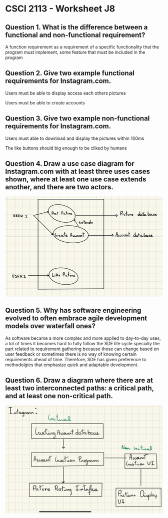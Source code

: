 # CSCI 2113 - Worksheet J8
## Question 1. What is the difference between a functional and non-functional requirement?
A function requirement as a requirement of a specific functionality that the program must implement, some feature that must be included in the program 
## Question 2. Give two example functional requirements for Instagram.com.
Users must be able to display access each others pictures

Users must be able to create accounts 
## Question 3. Give two example non-functional requirements for Instagram.com.
Users must able to download and display the pictures within 100ms

The like buttons should big enough to be cliked by humans
## Question 4. Draw a use case diagram for Instagram.com with at least three uses cases shown, where at least one use case extends another, and there are two actors.
![](IMG_1822.jpeg)

## Question 5. Why has software engineering evolved to often embrace agile development models over waterfall ones?
As software became a more complex and more applied to day-to-day uses, a lot of times it becomes hard to fully follow the SDE life cycle specially the part related to requirement gathering because those can change based on user feedback or sometimes there is no way of knowing certain requirements ahead of time. Therefore, SDE has given preference to methodolgies that emphasize quick and adaptable development.   

## Question 6. Draw a diagram where there are at least two interconnected paths: a critical path, and at least one non-critical path.
![](IMG_1823.jpeg)
